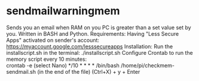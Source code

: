 # sendmailwarningmem
Sends you an email when RAM on you PC is greater than a set value set by you. Written in BASH and Python.
Requirements:
  Having "Less Secure Apps" activated on sender's account: https://myaccount.google.com/lesssecureapps
Installation:
  Run the installscript.sh in the terminal:      ./installscript.sh
  Configure Crontab to run the memory script every 10 minutes:      
                                                                  crontab -e
                                                                  (select Nano)
                                                                  */10 * * * * /bin/bash /home/pi/checkmem-sendmail.sh          (in the end of the file)
                                                                  (Ctrl+X) + y + Enter
